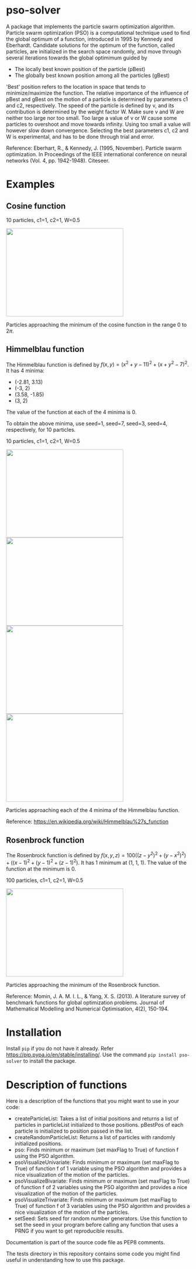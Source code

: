 # pso-solver
A package that implements the particle swarm optimization algorithm.
Particle swarm optimization (PSO) is a computational technique used to find the global optimum of a function,
introduced in 1995 by Kennedy and Eberhardt.
Candidate solutions for the optimum of the function, called particles, are initialized in the search space randomly,
and move through several iterations towards the global optimimum guided by
* The locally best known position of the particle (pBest)
* The globally best known position among all the particles (gBest)

'Best' position refers to the location in space that tends to minimize/maximize the function.
The relative importance of the influence of pBest and gBest on the motion of a particle is determined by parameters c1 and c2, respectively.
The speed of the particle is defined by v, and its contribution is determined by the weight factor W.
Make sure v and W are neither too large nor too small.
Too large a value of v or W cause some particles to overshoot and move towards infinity.
Using too small a value will however slow down convergence.
Selecting the best parameters c1, c2 and W is experimental, and has to be done through trial and error.

Reference:
Eberhart, R., & Kennedy, J. (1995, November). Particle swarm optimization. In Proceedings of the IEEE international conference on neural networks (Vol. 4, pp. 1942-1948). Citeseer.

# Examples

## Cosine function
10 particles, c1=1, c2=1, W=0.5

<img src="https://github.com/nikhilkmr300/pso_solver/blob/master/images/cosine.png" width="320" height="240">

Particles approaching the minimum of the cosine function in the range 0 to 2$\pi$.

## Himmelblau function

The Himmelblau function is defined by $f(x, y) = (x^2 + y - 11)^2 + (x + y^2 - 7)^2$.
It has 4 minima:
* (-2.81, 3.13)
* (-3, 2)
* (3.58, -1.85)
* (3, 2)

The value of the function at each of the 4 minima is 0.

To obtain the above minima, use seed=1, seed=7, seed=3, seed=4, respectively, for 10 particles.

10 particles, c1=1, c2=1, W=0.5

<img src="https://github.com/nikhilkmr300/pso_solver/blob/master/images/himmelblau_1.png" width="320" height="240"><img src="https://github.com/nikhilkmr300/pso_solver/blob/master/images/himmelblau_3.png" width="320" height="240"><img src="https://github.com/nikhilkmr300/pso_solver/blob/master/images/himmelblau_4.png" width="320" height="240"><img src="https://github.com/nikhilkmr300/pso_solver/blob/master/images/himmelblau_7.png" width="320" height="240">

Particles approaching each of the 4 minima of the Himmelblau function.

Reference: https://en.wikipedia.org/wiki/Himmelblau%27s_function

## Rosenbrock function

The Rosenbrock function is defined by $f(x, y, z) = 100 ((z - y^2)^2 + (y - x^2)^2) + ((x-1)^2 + (y-1)^2 + (z-1)^2)$.
It has 1 minimum at (1, 1, 1). The value of the function at the minimum is 0.

100 particles, c1=1, c2=1, W=0.5

<img src="https://github.com/nikhilkmr300/pso_solver/blob/master/images/rosenbrock.png" width="320" height="240">

Particles approaching the minimum of the Rosenbrock function.

Reference: Momin, J. A. M. I. L., & Yang, X. S. (2013). A literature survey of benchmark functions for global optimization problems. Journal of Mathematical Modelling and Numerical Optimisation, 4(2), 150-194.

# Installation
Install `pip` if you do not have it already. Refer https://pip.pypa.io/en/stable/installing/.
Use the command `pip install pso-solver` to install the package.

# Description of functions
Here is a description of the functions that you might want to use in your code:
* createParticleList: Takes a list of initial positions and returns a list of particles in particleList initialized to those positions.
pBestPos of each particle is initialized to position passed in the list.
* createRandomParticleList: Returns a list of particles with randomly initialized positions.
* pso: Finds minimum or maximum (set maxFlag to True) of function f using the PSO algorithm.
* psoVisualizeUnivariate: Finds minimum or maximum (set maxFlag to True) of function f of 1 variable using the PSO algorithm and provides a nice visualization of the motion of the particles.
* psoVisualizeBivariate: Finds minimum or maximum (set maxFlag to True) of function f of 2 variables using the PSO algorithm and provides a nice visualization of the motion of the particles.
* psoVisualizeTrivariate: Finds minimum or maximum (set maxFlag to True) of function f of 3 variables using the PSO algorithm and provides a nice visualization of the motion of the particles.
* setSeed: Sets seed for random number generators.
Use this function to set the seed in your program before calling any function that uses a PRNG if you want to get reproducible results.

Documentation is part of the source code file as PEP8 comments.

The tests directory in this repository contains some code you might find useful in understanding how to use this package.

